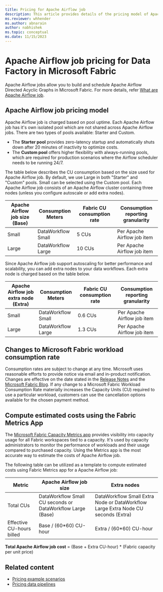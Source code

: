 ```yaml
---
title: Pricing for Apache Airflow job
description: This article provides details of the pricing model of Apache Airflow job for Data Factory in Microsoft Fabric.
ms.reviewer: whhender
ms.author: abnarain
author: nabhishek
ms.topic: conceptual
ms.date: 11/15/2023
---
```


# Apache Airflow job pricing for Data Factory in Microsoft Fabric

Apache Airflow jobs allow you to build and schedule Apache Airflow Directed Acyclic Graphs in Microsoft Fabric. For more details, refer [What are Apache Airflow job](apache-airflow-jobs-concepts.md).



## Apache Airflow job pricing model

Apache Airflow job is charged based on pool uptime. Each Apache Airflow job has it's own isolated pool which are not shared across Apache Airflow jobs. There are two types of pools available: Starter and Custom.

- The **Starter pool** provides zero-latency startup and automatically shuts down after 20 minutes of inactivity to optimize costs.
- The **Custom pool** offers higher flexibility with always-running pools, which are required for production scenarios where the Airflow scheduler needs to be running 24/7.

The table below describes the CU consumption based on the size used for Apache Airflow job. By default, we use Large in both "Starter" and "Custom" pools. Small can be selected using the Custom pool. Each Apache Airflow job consists of an Apache Airflow cluster containing three nodes (unless you configure autoscale or add extra nodes).

|Apache Airflow job  size (Base)  |Consumption Meters  |Fabric CU consumption rate  |Consumption reporting granularity      |
|---------|---------|---------|---------|
|Small     | DataWorkflow Small | 5 CUs         | Per Apache Airflow job item |
|Large     | DataWorkflow Large | 10 CUs        | Per Apache Airflow job item |

Since Apache Airflow job support autoscaling for better performance and scalability, you can add extra nodes to your data workflows. Each extra node is charged based on the table below.

| Apache Airflow job extra node (Extra) | Consumption Meters | Fabric CU consumption rate | Consumption reporting granularity |
| ------------------------------------------ | ------------------ | -------------------------- | --------------------------------- |
| Small                                      | DataWorkflow Small | 0.6 CUs                    | Per Apache Airflow job item       |
| Large                                      | DataWorkflow Large | 1.3 CUs                    | Per Apache Airflow job item       |

## Changes to Microsoft Fabric workload consumption rate

Consumption rates are subject to change at any time. Microsoft uses reasonable efforts to provide notice via email and in-product notification. Changes are effective on the date stated in the [Release Notes](https://aka.ms/fabricrm) and the [Microsoft Fabric Blog](https://blog.fabric.microsoft.com/blog/). If any change to a Microsoft Fabric Workload Consumption Rate materially increases the Capacity Units (CU) required to use a particular workload, customers can use the cancellation options available for the chosen payment method.

## Compute estimated costs using the Fabric Metrics App

The [Microsoft Fabric Capacity Metrics app](../enterprise/metrics-app.md) provides visibility into capacity usage for all Fabric workspaces tied to a capacity. It's used by capacity administrators to monitor the performance of workloads and their usage compared to purchased capacity. Using the Metrics app is the most accurate way to estimate the costs of Apache Airflow job.  

The following table can be utilized as a template to compute estimated costs using Fabric Metrics app for a Apache Airflow job:

|Metric  |Apache Airflow job size  | Extra nodes  |
|---------|---------|---------|
|Total CUs     | DataWorkflow Small CU seconds or DataWorkflow Large (Base) | DataWorkflow Small Extra Node or DataWorkflow Large Extra Node CU seconds (Extra) |
|Effective CU-hours billed      | Base / (60*60)  CU-hour | Extra / (60*60)  CU-hour |

**Total Apache Airflow job cost** = (Base + Extra CU-hour) * (Fabric capacity per unit price)



## Related content

- [Pricing example scenarios](pricing-overview.md#pricing-examples)
- [Pricing data pipelines](pricing-pipelines.md)
